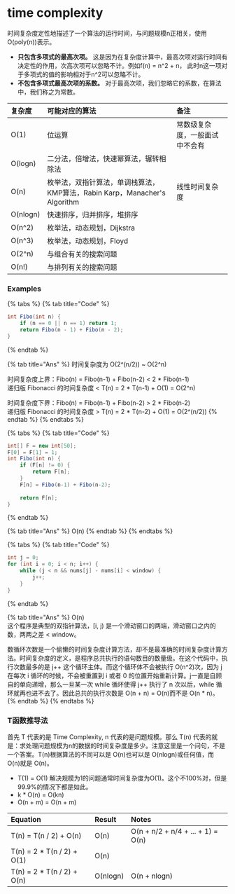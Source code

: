 # time complexity

时间复杂度定性地描述了一个算法的运行时间，与问题规模n正相关，使用O\(poly\(n\)\)表示。

* **只包含多项式的最高次项。** 这是因为在复杂度计算中，最高次项对运行时间有决定性的作用，次高次项可以忽略不计。例如f\(n\) = n^2 + n， 此时n这一项对于多项式的值的影响相对于n^2可以忽略不计。
* **不包含多项式最高次项的系数。** 对于最高次项，我们忽略它的系数，在算法中，我们称之为常数。

| 复杂度 | 可能对应的算法 | 备注 |
| :--- | :--- | :--- |
| O\(1\) | 位运算 | 常数级复杂度，一般面试中不会有 |
| O\(logn\) | 二分法，倍增法，快速幂算法，辗转相除法 |  |
| O\(n\) | 枚举法，双指针算法，单调栈算法，KMP算法，Rabin Karp，Manacher's Algorithm | 线性时间复杂度 |
| O\(nlogn\) | 快速排序，归并排序，堆排序 |  |
| O\(n^2\) | 枚举法，动态规划，Dijkstra |  |
| O\(n^3\) | 枚举法，动态规划，Floyd |  |
| O\(2^n\) | 与组合有关的搜索问题 |  |
| O\(n!\) | 与排列有关的搜索问题 |  |

### Examples

{% tabs %}
{% tab title="Code" %}
```java
int Fibo(int n) {
    if (n == 0 || n == 1) return 1;
    return Fibo(n - 1) + Fibo(n - 2);
}
```
{% endtab %}

{% tab title="Ans" %}
时间复杂度为 O\(2^\(n/2\)\) ~ O\(2^n\)

时间复杂度上界：Fibo\(n\) = Fibo\(n-1\) + Fibo\(n-2\) &lt; 2 \* Fibo\(n-1\)  
递归版 Fibonacci 的时间复杂度 &lt; T\(n\) = 2 \* T\(n-1\) + O\(1\) = O\(2^n\)

时间复杂度下界：Fibo\(n\) = Fibo\(n-1\) + Fibo\(n-2\) &gt; 2 \* Fibo\(n-2\)  
递归版 Fibonacci 的时间复杂度 &gt; T\(n\) = 2 \* T\(n-2\) + O\(1\) = O\(2^\(n/2\)\)
{% endtab %}
{% endtabs %}

{% tabs %}
{% tab title="Code" %}
```java
int[] F = new int[50];
F[0] = F[1] = 1;
int Fibo(int n) {
    if (F[n] != 0) {
        return F[n];
    }
    F[n] = Fibo(n-1) + Fibo(n-2);
    
    return F[n];
}
```
{% endtab %}

{% tab title="Ans" %}
O\(n\)
{% endtab %}
{% endtabs %}

{% tabs %}
{% tab title="Code" %}
```java
int j = 0;
for (int i = 0; i < n; i++) {
    while (j < n && nums[j] - nums[i] < window) {
        j++;
    }
}
```
{% endtab %}

{% tab title="Ans" %}
O\(n\)  
这个程序是典型的双指针算法，\[i, j\) 是一个滑动窗口的两端，滑动窗口之内的数，两两之差 &lt; window。  
  
数循环次数是一个偷懒的时间复杂度计算方法，却不是最准确的时间复杂度计算方法。时间复杂度的定义，是程序总共执行的语句数目的数量级。在这个代码中，执行次数最多的是 j++ 这个循环主体。而这个循环体不会被执行 O\(n^2\)次，因为 j 在每次 i 循环的时候，不会被重置到 i 或者 0 的位置开始重新计算。j一直是自顾自的单向递增，那么一旦某一次 while 循环使得 j++ 执行了 n 次以后，while 循环就再也进不去了。因此总共的执行次数是 O\(n + n\) = O\(n\)而不是 O\(n \* n\)。
{% endtab %}
{% endtabs %}

### T函数推导法

首先 T 代表的是 Time Complexity, n 代表的是问题规模。那么 T\(n\) 代表的就是：求处理问题规模为n的数据的时间复杂度是多少。注意这里是一个问句，不是一个答案。T\(n\)根据算法的不同可以是 O\(n\)也可以是 O\(nlogn\)或任何值，而 O\(n\)就是 O\(n\)。

* T\(1\) = O\(1\) 解决规模为1的问题通常时间复杂度为O\(1\)。这个不100%对，但是99.9%的情况下都是如此。
* k \* O\(n\) = O\(kn\)
* O\(n + m\) = O\(n + m\)

| Equation | Result | Notes |
| :--- | :--- | :--- |
| T\(n\) = T\(n / 2\) + O\(n\) | O\(n\) | O\(n + n/2 + n/4 + ... + 1\) = O\(n\) |
| T\(n\) = 2 \* T\(n / 2\) + O\(1\) | O\(n\) |  |
| T\(n\) = 2 \* T\(n / 2\) + O\(n\) | O\(nlogn\) | O\(n + nlogn\) |

## 


